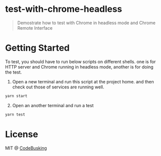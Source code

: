 # test-with-chrome-headless

> Demostrate how to test with Chrome in headless mode and Chrome Remote Interface 

# Getting Started

To test, you should have to run below scripts on different shells. one is for HTTP server and Chrome running in headless mode, another is for doing the test.

1. Open a new terminal and run this script at the project home. and then check out those of services are running well.

```sh
yarn start
```

2. Open an another terminal and run a test

```sh
yarn test
```

## 

# License

MIT @ [CodeBusking](http://codebusking.come)